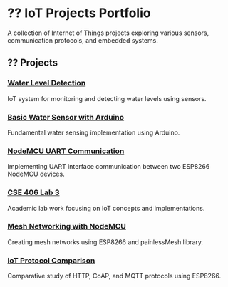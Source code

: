 # ?? IoT Projects Portfolio 
 
A collection of Internet of Things projects exploring various sensors, communication protocols, and embedded systems. 
 
## ?? Projects 
 
### [Water Level Detection](./IOT-Water-Level-Detection) 
IoT system for monitoring and detecting water levels using sensors. 
 
### [Basic Water Sensor with Arduino](./IOT_WaterSensor_with_Arduinu_Basic) 
Fundamental water sensing implementation using Arduino. 
 
### [NodeMCU UART Communication](./Communication-between-two-NodeMCU-ESP8266-using-UART-interface) 
Implementing UART interface communication between two ESP8266 NodeMCU devices. 
 
### [CSE 406 Lab 3](./CSE_406_LAB03) 
Academic lab work focusing on IoT concepts and implementations. 
 
### [Mesh Networking with NodeMCU](./Mesh-Networking-with-NodeMCU-ESP8266-and-painlessMesh) 
Creating mesh networks using ESP8266 and painlessMesh library. 
 
### [IoT Protocol Comparison](./Comparing-HTTP-CoAP-and-MQTT-Protocols-with-ESP8266) 
Comparative study of HTTP, CoAP, and MQTT protocols using ESP8266. 
